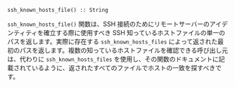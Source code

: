 ```
ssh_known_hosts_file() :: String
```

`ssh_known_hosts_file()` 関数は、SSH 接続のためにリモートサーバーのアイデンティティを確立する際に使用すべき SSH 知っているホストファイルの単一のパスを返します。実際に存在する `ssh_known_hosts_files` によって返された最初のパスを返します。複数の知っているホストファイルを確認できる呼び出し元は、代わりに `ssh_known_hosts_files` を使用し、その関数のドキュメントに記載されているように、返されたすべてのファイルでホストの一致を探すべきです。
